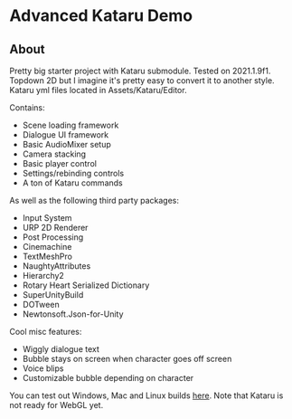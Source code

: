 # Advanced Kataru Demo

## About
Pretty big starter project with Kataru submodule. Tested on 2021.1.9f1. 
Topdown 2D but I imagine it's pretty easy to convert it to another style.
Kataru yml files located in Assets/Kataru/Editor.

Contains:
- Scene loading framework
- Dialogue UI framework
- Basic AudioMixer setup
- Camera stacking
- Basic player control
- Settings/rebinding controls
- A ton of Kataru commands

As well as the following third party packages:
- Input System
- URP 2D Renderer
- Post Processing
- Cinemachine
- TextMeshPro
- NaughtyAttributes
- Hierarchy2
- Rotary Heart Serialized Dictionary
- SuperUnityBuild
- DOTween
- Newtonsoft.Json-for-Unity

Cool misc features:
- Wiggly dialogue text
- Bubble stays on screen when character goes off screen
- Voice blips
- Customizable bubble depending on character


You can test out Windows, Mac and Linux builds [here](). Note that Kataru is not ready for WebGL yet.   